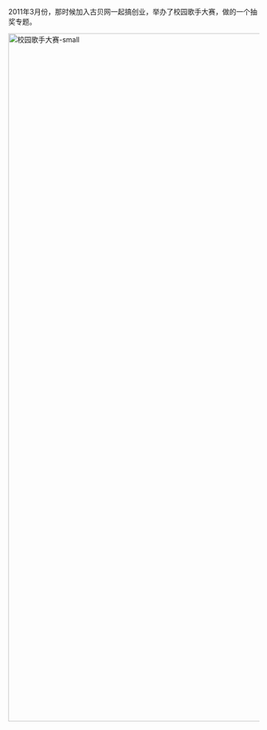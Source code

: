 <!--
author: vaster
date: 2013-09-10 20:52:53
title: 【大学作品】古贝网-校园歌手大赛
tags: 网站
category: 我们的作品
status: publish
summary: 2011年3月份，那时候加入古贝网一起搞创业，举办了校园歌手大赛，做的一个抽奖专题。
-->

2011年3月份，那时候加入古贝网一起搞创业，举办了校园歌手大赛，做的一个抽奖专题。

<a href="http://www.itopers.com/wp-content/uploads/2013/09/校园歌手大赛-small.jpg"><img class="size-full wp-image-411 alignleft" alt="校园歌手大赛-small" src="http://www.itopers.com/wp-content/uploads/2013/09/校园歌手大赛-small.jpg" width="1200" height="1380" /></a>